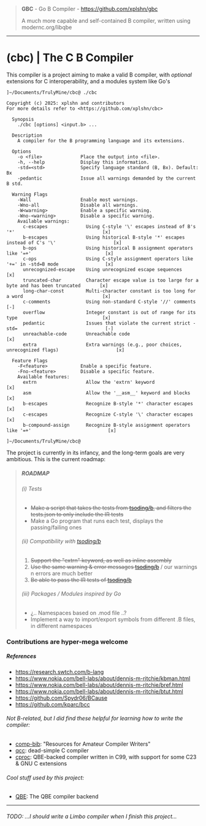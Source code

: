 > __GBC__ - Go B Compiler - https://github.com/xplshn/gbc
>
> A much more capable and self-contained B compiler, written using modernc.org/libqbe
---

# (cbc) | The C B Compiler

This compiler is a project aiming to make a valid B compiler, with _optional_ extensions for C interoperability, and a modules system like Go's

```
]~/Documents/TrulyMine/cbc@ ./cbc 

Copyright (c) 2025: xplshn and contributors
For more details refer to <https://github.com/xplshn/cbc>

  Synopsis
    ./cbc [options] <input.b> ...

  Description
    A compiler for the B programming language and its extensions.

  Options
    -o <file>              Place the output into <file>.
    -h, --help             Display this information.
    -std=<std>             Specify language standard (B, Bx). Default: Bx
    -pedantic              Issue all warnings demanded by the current B std.

  Warning Flags
    -Wall                  Enable most warnings.
    -Wno-all               Disable all warnings.
    -W<warning>            Enable a specific warning.
    -Wno-<warning>         Disable a specific warning.
    Available warnings:
      c-escapes              Using C-style '\' escapes instead of B's '*'                                [x]
      b-escapes              Using historical B-style '*' escapes instead of C's '\'                     [x]
      b-ops                  Using historical B assignment operators like '=+'                           [x]
      c-ops                  Using C-style assignment operators like '+=' in -std=B mode                 [x]
      unrecognized-escape    Using unrecognized escape sequences                                         [x]
      truncated-char         Character escape value is too large for a byte and has been truncated       [x]
      long-char-const        Multi-character constant is too long for a word                             [x]
      c-comments             Using non-standard C-style '//' comments                                    [-]
      overflow               Integer constant is out of range for its type                               [x]
      pedantic               Issues that violate the current strict -std=                                [-]
      unreachable-code       Unreachable code                                                            [x]
      extra                  Extra warnings (e.g., poor choices, unrecognized flags)                     [x]

  Feature Flags
    -F<feature>            Enable a specific feature.
    -Fno-<feature>         Disable a specific feature.
    Available features:
      extrn                  Allow the 'extrn' keyword                                                   [x]
      asm                    Allow the '__asm__' keyword and blocks                                      [x]
      b-escapes              Recognize B-style '*' character escapes                                     [x]
      c-escapes              Recognize C-style '\' character escapes                                     [x]
      b-compound-assign      Recognize B-style assignment operators like '=+'                            [x]

]~/Documents/TrulyMine/cbc@ 
```

The project is currently in its infancy, and the long-term goals are very ambitious. This is the current roadmap:

> ##### ROADMAP
>
> ###### (i) Tests
> * ~~Make a script that takes the tests from [tsoding/b](https://github.com/tsoding/b), and filters the tests.json to only include the IR tests~~
> * Make a Go program that runs each test, displays the passing/failing ones
>
> ###### (ii) Compatibility with [tsoding/b](https://github.com/tsoding/b)
> 1. ~~Support the "extrn" keyword, as well as inline assembly~~
> 2. ~~Use the same warning & error messages [tsoding/b](https://github.com/tsoding/b)~~ / our warnings n errors are much better
> 3. ~~Be able to pass the IR tests of [tsoding/b](https://github.com/tsoding/b)~~
>
> ###### (iii) Packages / Modules inspired by Go
> * ¿.. Namespaces based on .mod file ..?
> * Implement a way to import/export symbols from different .B files, in different namespaces
>

### Contributions are hyper-mega welcome

##### References
- https://research.swtch.com/b-lang
- https://www.nokia.com/bell-labs/about/dennis-m-ritchie/kbman.html
- https://www.nokia.com/bell-labs/about/dennis-m-ritchie/bref.html
- https://www.nokia.com/bell-labs/about/dennis-m-ritchie/btut.html
- https://github.com/Spydr06/BCause
- https://github.com/kparc/bcc
###### Not B-related, but I did find these helpful for learning how to write the compiler:
- [comp-bib](https://c9x.me/compile/bib/): "Resources for Amateur Compiler Writers"
- [qcc](https://c9x.me/qcc): dead-simple C compiler
- [cproc](https://github.com/michaelforney/cproc): QBE-backed compiler written in C99, with support for some C23 & GNU C extensions

###### Cool stuff used by this project:
- [QBE](https://c9x.me/compile/): The QBE compiler backend

---

###### TODO: ...I should write a Limbo compiler when I finish this project...
